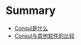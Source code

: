 # Summary

* [Consul是什么](01_what_is_consul.md)
* [Consul与其他软件的比较](02_compare_with_other_software.md)

